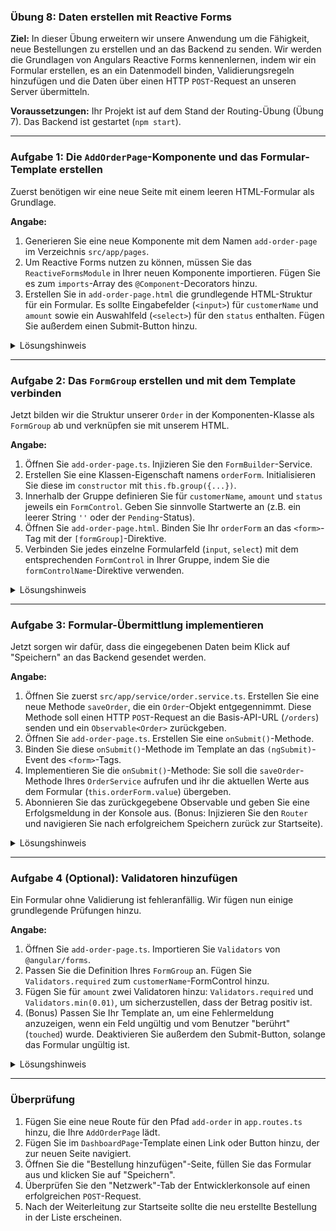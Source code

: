 ### **Übung 8: Daten erstellen mit Reactive Forms**

**Ziel:** In dieser Übung erweitern wir unsere Anwendung um die Fähigkeit, neue Bestellungen zu erstellen und an das Backend zu senden. Wir werden die Grundlagen von Angulars Reactive Forms kennenlernen, indem wir ein Formular erstellen, es an ein Datenmodell binden, Validierungsregeln hinzufügen und die Daten über einen HTTP `POST`-Request an unseren Server übermitteln.

**Voraussetzungen:** Ihr Projekt ist auf dem Stand der Routing-Übung (Übung 7). Das Backend ist gestartet (`npm start`).

-----

### **Aufgabe 1: Die `AddOrderPage`-Komponente und das Formular-Template erstellen**

Zuerst benötigen wir eine neue Seite mit einem leeren HTML-Formular als Grundlage.

**Angabe:**

1.  Generieren Sie eine neue Komponente mit dem Namen `add-order-page` im Verzeichnis `src/app/pages`.
2.  Um Reactive Forms nutzen zu können, müssen Sie das `ReactiveFormsModule` in Ihrer neuen Komponente importieren. Fügen Sie es zum `imports`-Array des `@Component`-Decorators hinzu.
3.  Erstellen Sie in `add-order-page.html` die grundlegende HTML-Struktur für ein Formular. Es sollte Eingabefelder (`<input>`) für `customerName` und `amount` sowie ein Auswahlfeld (`<select>`) für den `status` enthalten. Fügen Sie außerdem einen Submit-Button hinzu.

<details>
<summary>Lösungshinweis</summary>

**1. Kommando zum Generieren:**

```bash
ng generate component pages/add-order-page
```

**2. & 3. `add-order-page.ts` und `add-order-page.html`:**

```typescript
import { Component } from '@angular/core';
import { ReactiveFormsModule } from '@angular/forms'; // Wichtig: Importieren

@Component({
  selector: 'app-add-order-page',
  standalone: true,
  imports: [ReactiveFormsModule], // Und hier hinzufügen
  templateUrl: './add-order-page.html',
  styleUrls: ['./add-order-page.css']
})
export class AddOrderPage { }
```

```html
<div class="form-container">
  <h1>Neue Bestellung anlegen</h1>
  <form>
    <div class="form-field">
      <label for="customerName">Kundenname</label>
      <input id="customerName" type="text">
    </div>

    <div class="form-field">
      <label for="amount">Betrag</label>
      <input id="amount" type="number">
    </div>

    <div class="form-field">
      <label for="status">Status</label>
      <select id="status">
        <option value="PENDING">Pending</option>
        <option value="PROCESSING">Processing</option>
      </select>
    </div>

    <button type="submit">Bestellung speichern</button>
  </form>
</div>
```

</details>

-----

### **Aufgabe 2: Das `FormGroup` erstellen und mit dem Template verbinden**

Jetzt bilden wir die Struktur unserer `Order` in der Komponenten-Klasse als `FormGroup` ab und verknüpfen sie mit unserem HTML.

**Angabe:**

1.  Öffnen Sie `add-order-page.ts`. Injizieren Sie den `FormBuilder`-Service.
2.  Erstellen Sie eine Klassen-Eigenschaft namens `orderForm`. Initialisieren Sie diese im `constructor` mit `this.fb.group({...})`.
3.  Innerhalb der Gruppe definieren Sie für `customerName`, `amount` und `status` jeweils ein `FormControl`. Geben Sie sinnvolle Startwerte an (z.B. ein leerer String `''` oder der `Pending`-Status).
4.  Öffnen Sie `add-order-page.html`. Binden Sie Ihr `orderForm` an das `<form>`-Tag mit der `[formGroup]`-Direktive.
5.  Verbinden Sie jedes einzelne Formularfeld (`input`, `select`) mit dem entsprechenden `FormControl` in Ihrer Gruppe, indem Sie die `formControlName`-Direktive verwenden.

<details>
<summary>Lösungshinweis</summary>

**`add-order-page.ts`:**

```typescript
import { Component, inject } from '@angular/core';
// ...
import { FormBuilder, FormGroup, ReactiveFormsModule } from '@angular/forms';
import { OrderStatus } from '../../model/order-status.enum';

@Component({ /* ... */ })
export class AddOrderPage {
  private fb = inject(FormBuilder);

  orderForm: FormGroup;

  constructor() {
    this.orderForm = this.fb.group({
      customerName: [''], // Initialwert: leerer String
      amount: [0],
      status: [OrderStatus.PENDING]
    });
  }
}
```

**`add-order-page.html`:**

```html
<form [formGroup]="orderForm">
  <div class="form-field">
    <label for="customerName">Kundenname</label>
    <input id="customerName" type="text" formControlName="customerName">
  </div>

  <div class="form-field">
    <label for="amount">Betrag</label>
    <input id="amount" type="number" formControlName="amount">
  </div>

  <div class="form-field">
    <label for="status">Status</label>
    <select id="status" formControlName="status">
      <option value="PENDING">Pending</option>
      <option value="PROCESSING">Processing</option>
    </select>
  </div>

  <button type="submit">Bestellung speichern</button>
</form>
```

</details>

-----

### **Aufgabe 3: Formular-Übermittlung implementieren**

Jetzt sorgen wir dafür, dass die eingegebenen Daten beim Klick auf "Speichern" an das Backend gesendet werden.

**Angabe:**

1.  Öffnen Sie zuerst `src/app/service/order.service.ts`. Erstellen Sie eine neue Methode `saveOrder`, die ein `Order`-Objekt entgegennimmt. Diese Methode soll einen HTTP `POST`-Request an die Basis-API-URL (`/orders`) senden und ein `Observable<Order>` zurückgeben.
2.  Öffnen Sie `add-order-page.ts`. Erstellen Sie eine `onSubmit()`-Methode.
3.  Binden Sie diese `onSubmit()`-Methode im Template an das `(ngSubmit)`-Event des `<form>`-Tags.
4.  Implementieren Sie die `onSubmit()`-Methode: Sie soll die `saveOrder`-Methode Ihres `OrderService` aufrufen und ihr die aktuellen Werte aus dem Formular (`this.orderForm.value`) übergeben.
5.  Abonnieren Sie das zurückgegebene Observable und geben Sie eine Erfolgsmeldung in der Konsole aus. (Bonus: Injizieren Sie den `Router` und navigieren Sie nach erfolgreichem Speichern zurück zur Startseite).

<details>
<summary>Lösungshinweis</summary>

**`order.service.ts`:**

```typescript
// ... imports
import { Order } from '../model/order.model';

@Injectable({ /* ... */ })
export class OrderService {
  // ...

  // Neue Methode
  saveOrder(orderData: Partial<Order>): Observable<Order> {
    return this.http.post<Order>(this.apiUrl, orderData);
  }
}
```

**`add-order-page.ts`:**

```typescript
// ... imports
import { Router } from '@angular/router';
import { OrderService } from '../../service/order.service';

@Component({ /* ... */ })
export class AddOrderPage {
  private fb = inject(FormBuilder);
  private orderService = inject(OrderService);
  private router = inject(Router); // Für Bonus-Aufgabe

  orderForm: FormGroup;
  // ... constructor ...

  onSubmit(): void {
    if (this.orderForm.valid) {
      this.orderService.saveOrder(this.orderForm.value).subscribe({
        next: (savedOrder) => {
          console.log('Bestellung erfolgreich gespeichert:', savedOrder);
          // Bonus: Zurück zur Startseite navigieren
          this.router.navigate(['/']);
        },
        error: (err) => console.error('Fehler beim Speichern:', err)
      });
    }
  }
}
```

**`add-order-page.html`:**

```html
<form [formGroup]="orderForm" (ngSubmit)="onSubmit()">
  </form>
```

</details>

-----

### **Aufgabe 4 (Optional): Validatoren hinzufügen**

Ein Formular ohne Validierung ist fehleranfällig. Wir fügen nun einige grundlegende Prüfungen hinzu.

**Angabe:**

1.  Öffnen Sie `add-order-page.ts`. Importieren Sie `Validators` von `@angular/forms`.
2.  Passen Sie die Definition Ihres `FormGroup` an. Fügen Sie `Validators.required` zum `customerName`-FormControl hinzu.
3.  Fügen Sie für `amount` zwei Validatoren hinzu: `Validators.required` und `Validators.min(0.01)`, um sicherzustellen, dass der Betrag positiv ist.
4.  (Bonus) Passen Sie Ihr Template an, um eine Fehlermeldung anzuzeigen, wenn ein Feld ungültig und vom Benutzer "berührt" (`touched`) wurde. Deaktivieren Sie außerdem den Submit-Button, solange das Formular ungültig ist.

<details>
<summary>Lösungshinweis</summary>

**`add-order-page.ts`:**

```typescript
import { FormBuilder, FormGroup, Validators, ReactiveFormsModule } from '@angular/forms';
// ...

export class AddOrderPage {
  // ...
  constructor() {
    this.orderForm = this.fb.group({
      customerName: ['', Validators.required], // Validator hinzugefügt
      amount: [0, [Validators.required, Validators.min(0.01)]], // Mehrere Validatoren
      status: [OrderStatus.PENDING]
    });
  }
  // ...
}
```

**`add-order-page.html` (Bonus):**

```html
<div class="form-field">
  <label for="customerName">Kundenname</label>
  <input id="customerName" type="text" formControlName="customerName">
  @if (orderForm.get('customerName')?.invalid && orderForm.get('customerName')?.touched) {
    <small class="error">Kundenname ist ein Pflichtfeld.</small>
  }
</div>
<button type="submit" [disabled]="orderForm.invalid">Bestellung speichern</button>
```

</details>

-----

### **Überprüfung**

1.  Fügen Sie eine neue Route für den Pfad `add-order` in `app.routes.ts` hinzu, die Ihre `AddOrderPage` lädt.
2.  Fügen Sie im `DashboardPage`-Template einen Link oder Button hinzu, der zur neuen Seite navigiert.
3.  Öffnen Sie die "Bestellung hinzufügen"-Seite, füllen Sie das Formular aus und klicken Sie auf "Speichern".
4.  Überprüfen Sie den "Netzwerk"-Tab der Entwicklerkonsole auf einen erfolgreichen `POST`-Request.
5.  Nach der Weiterleitung zur Startseite sollte die neu erstellte Bestellung in der Liste erscheinen.

